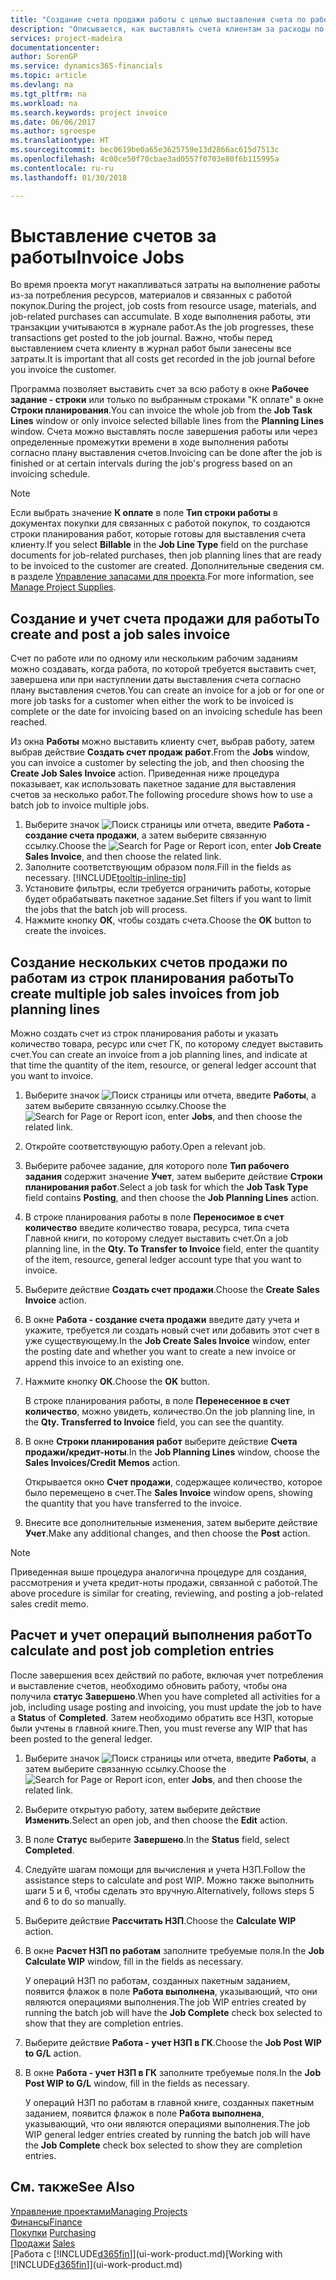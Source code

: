 ```yaml
---
title: "Создание счета продажи работы с целью выставления счета по работе | Документы Майкрософт"
description: "Описывается, как выставлять счета клиентам за расходы по работе по мере выполнения проекта."
services: project-madeira
documentationcenter: 
author: SorenGP
ms.service: dynamics365-financials
ms.topic: article
ms.devlang: na
ms.tgt_pltfrm: na
ms.workload: na
ms.search.keywords: project invoice
ms.date: 06/06/2017
ms.author: sgroespe
ms.translationtype: HT
ms.sourcegitcommit: bec0619be0a65e3625759e13d2866ac615d7513c
ms.openlocfilehash: 4c00ce50f70cbae3ad0557f0703e80f6b115995a
ms.contentlocale: ru-ru
ms.lasthandoff: 01/30/2018

---
```

# <a name="invoice-jobs"></a><span data-ttu-id="af6e6-103">Выставление счетов за работы</span><span class="sxs-lookup"><span data-stu-id="af6e6-103">Invoice Jobs</span></span>
<span data-ttu-id="af6e6-104">Во время проекта могут накапливаться затраты на выполнение работы из-за потребления ресурсов, материалов и связанных с работой покупок.</span><span class="sxs-lookup"><span data-stu-id="af6e6-104">During the project, job costs from resource usage, materials, and job-related purchases can accumulate.</span></span> <span data-ttu-id="af6e6-105">В ходе выполнения работы, эти транзакции учитываются в журнале работ.</span><span class="sxs-lookup"><span data-stu-id="af6e6-105">As the job progresses, these transactions get posted to the job journal.</span></span> <span data-ttu-id="af6e6-106">Важно, чтобы перед выставлением счета клиенту в журнал работ были занесены все затраты.</span><span class="sxs-lookup"><span data-stu-id="af6e6-106">It is important that all costs get recorded in the job journal before you invoice the customer.</span></span>

<span data-ttu-id="af6e6-107">Программа позволяет выставить счет за всю работу в окне **Рабочее задание - строки** или только по выбранным строками "К оплате" в окне **Строки планирования**.</span><span class="sxs-lookup"><span data-stu-id="af6e6-107">You can invoice the whole job from the **Job Task Lines** window or only invoice selected billable lines from the **Planning Lines** window.</span></span> <span data-ttu-id="af6e6-108">Счета можно выставлять после завершения работы или через определенные промежутки времени в ходе выполнения работы согласно плану выставления счетов.</span><span class="sxs-lookup"><span data-stu-id="af6e6-108">Invoicing can be done after the job is finished or at certain intervals during the job's progress based on an invoicing schedule.</span></span>

> [!NOTE]  
>   <span data-ttu-id="af6e6-109">Если выбрать значение **К оплате** в поле **Тип строки работы** в документах покупки для связанных с работой покупок, то создаются строки планирования работ, которые готовы для выставления счета клиенту.</span><span class="sxs-lookup"><span data-stu-id="af6e6-109">If you select **Billable** in the **Job Line Type** field on the purchase documents for job-related purchases, then job planning lines that are ready to be invoiced to the customer are created.</span></span> <span data-ttu-id="af6e6-110">Дополнительные сведения см. в разделе [Управление запасами для проекта](projects-how-manage-project-supplies.md).</span><span class="sxs-lookup"><span data-stu-id="af6e6-110">For more information, see [Manage Project Supplies](projects-how-manage-project-supplies.md).</span></span>

## <a name="to-create-and-post-a-job-sales-invoice"></a><span data-ttu-id="af6e6-111">Создание и учет счета продажи для работы</span><span class="sxs-lookup"><span data-stu-id="af6e6-111">To create and post a job sales invoice</span></span>
<span data-ttu-id="af6e6-112">Счет по работе или по одному или нескольким рабочим заданиям можно создавать, когда работа, по которой требуется выставить счет, завершена или при наступлении даты выставления счета согласно плану выставления счетов.</span><span class="sxs-lookup"><span data-stu-id="af6e6-112">You can create an invoice for a job or for one or more job tasks for a customer when either the work to be invoiced is complete or the date for invoicing based on an invoicing schedule has been reached.</span></span>

<span data-ttu-id="af6e6-113">Из окна **Работы** можно выставить клиенту счет, выбрав работу, затем выбрав действие **Создать счет продаж работ**.</span><span class="sxs-lookup"><span data-stu-id="af6e6-113">From the **Jobs** window, you can invoice a customer by selecting the job, and then choosing the **Create Job Sales Invoice** action.</span></span> <span data-ttu-id="af6e6-114">Приведенная ниже процедура показывает, как использовать пакетное задание для выставления счетов за несколько работ.</span><span class="sxs-lookup"><span data-stu-id="af6e6-114">The following procedure shows how to use a batch job to invoice multiple jobs.</span></span>  

1. <span data-ttu-id="af6e6-115">Выберите значок ![Поиск страницы или отчета](media/ui-search/search_small.png "Значок поиска страницы или отчета"), введите **Работа - создание счета продажи**, а затем выберите связанную ссылку.</span><span class="sxs-lookup"><span data-stu-id="af6e6-115">Choose the ![Search for Page or Report](media/ui-search/search_small.png "Search for Page or Report icon") icon, enter **Job Create Sales Invoice**, and then choose the related link.</span></span>  
2. <span data-ttu-id="af6e6-116">Заполните соответствующим образом поля.</span><span class="sxs-lookup"><span data-stu-id="af6e6-116">Fill in the fields as necessary.</span></span> [!INCLUDE[tooltip-inline-tip](includes/tooltip-inline-tip_md.md)]
3. <span data-ttu-id="af6e6-117">Установите фильтры, если требуется ограничить работы, которые будет обрабатывать пакетное задание.</span><span class="sxs-lookup"><span data-stu-id="af6e6-117">Set filters if you want to limit the jobs that the batch job will process.</span></span>
4. <span data-ttu-id="af6e6-118">Нажмите кнопку **ОК**, чтобы создать счета.</span><span class="sxs-lookup"><span data-stu-id="af6e6-118">Choose the **OK** button to create the invoices.</span></span>  

## <a name="to-create-multiple-job-sales-invoices-from-job-planning-lines"></a><span data-ttu-id="af6e6-119">Создание нескольких счетов продажи по работам из строк планирования работы</span><span class="sxs-lookup"><span data-stu-id="af6e6-119">To create multiple job sales invoices from job planning lines</span></span>
<span data-ttu-id="af6e6-120">Можно создать счет из строк планирования работы и указать количество товара, ресурс или счет ГК, по которому следует выставить счет.</span><span class="sxs-lookup"><span data-stu-id="af6e6-120">You can create an invoice from a job planning lines, and indicate at that time the quantity of the item, resource, or general ledger account that you want to invoice.</span></span>

1. <span data-ttu-id="af6e6-121">Выберите значок ![Поиск страницы или отчета](media/ui-search/search_small.png "Значок поиска страницы или отчета"), введите **Работы**, а затем выберите связанную ссылку.</span><span class="sxs-lookup"><span data-stu-id="af6e6-121">Choose the ![Search for Page or Report](media/ui-search/search_small.png "Search for Page or Report icon") icon, enter **Jobs**, and then choose the related link.</span></span>
2. <span data-ttu-id="af6e6-122">Откройте соответствующую работу.</span><span class="sxs-lookup"><span data-stu-id="af6e6-122">Open a relevant job.</span></span>
3. <span data-ttu-id="af6e6-123">Выберите рабочее задание, для которого поле **Тип рабочего задания** содержит значение **Учет**, затем выберите действие **Строки планирования работ**.</span><span class="sxs-lookup"><span data-stu-id="af6e6-123">Select a job task for which the **Job Task Type** field contains **Posting**, and then choose the **Job Planning Lines** action.</span></span>  
4. <span data-ttu-id="af6e6-124">В строке планирования работы в поле **Переносимое в счет количество** введите количество товара, ресурса, типа счета Главной книги, по которому следует выставить счет.</span><span class="sxs-lookup"><span data-stu-id="af6e6-124">On a job planning line, in the **Qty. To Transfer to Invoice** field, enter the quantity of the item, resource, general ledger account type that you want to invoice.</span></span>  
5. <span data-ttu-id="af6e6-125">Выберите действие **Создать счет продажи**.</span><span class="sxs-lookup"><span data-stu-id="af6e6-125">Choose the **Create Sales Invoice** action.</span></span>
6. <span data-ttu-id="af6e6-126">В окне **Работа - создание счета продажи** введите дату учета и укажите, требуется ли создать новый счет или добавить этот счет в уже существующему.</span><span class="sxs-lookup"><span data-stu-id="af6e6-126">In the **Job Create Sales Invoice** window, enter the posting date and whether you want to create a new invoice or append this invoice to an existing one.</span></span>
7. <span data-ttu-id="af6e6-127">Нажмите кнопку **ОК**.</span><span class="sxs-lookup"><span data-stu-id="af6e6-127">Choose the **OK** button.</span></span>  

    <span data-ttu-id="af6e6-128">В строке планирования работы, в поле **Перенесенное в счет количество**, можно увидеть, количество.</span><span class="sxs-lookup"><span data-stu-id="af6e6-128">On the job planning line, in the **Qty. Transferred to Invoice** field, you can see the quantity.</span></span>
8. <span data-ttu-id="af6e6-129">В окне **Строки планирования работ** выберите действие **Счета продажи/кредит-ноты**.</span><span class="sxs-lookup"><span data-stu-id="af6e6-129">In the **Job Planning Lines** window, choose the **Sales Invoices/Credit Memos** action.</span></span>

    <span data-ttu-id="af6e6-130">Открывается окно **Счет продажи**, содержащее количество, которое было перемещено в счет.</span><span class="sxs-lookup"><span data-stu-id="af6e6-130">The **Sales Invoice** window opens, showing the quantity that you have transferred to the invoice.</span></span>  
9. <span data-ttu-id="af6e6-131">Внесите все дополнительные изменения, затем выберите действие **Учет**.</span><span class="sxs-lookup"><span data-stu-id="af6e6-131">Make any additional changes, and then choose the **Post** action.</span></span>

> [!NOTE]  
>   <span data-ttu-id="af6e6-132">Приведенная выше процедура аналогична процедуре для создания, рассмотрения и учета кредит-ноты продажи, связанной с работой.</span><span class="sxs-lookup"><span data-stu-id="af6e6-132">The above procedure is similar for creating, reviewing, and posting a job-related sales credit memo.</span></span>

## <a name="to-calculate-and-post-job-completion-entries"></a><span data-ttu-id="af6e6-133">Расчет и учет операций выполнения работ</span><span class="sxs-lookup"><span data-stu-id="af6e6-133">To calculate and post job completion entries</span></span>
<span data-ttu-id="af6e6-134">После завершения всех действий по работе, включая учет потребления и выставление счетов, необходимо обновить работу, чтобы она получила **статус** **Завершено**.</span><span class="sxs-lookup"><span data-stu-id="af6e6-134">When you have completed all activities for a job, including usage posting and invoicing, you must update the job to have a **Status** of **Completed**.</span></span> <span data-ttu-id="af6e6-135">Затем необходимо обратить все НЗП, которые были учтены в главной книге.</span><span class="sxs-lookup"><span data-stu-id="af6e6-135">Then, you must reverse any WIP that has been posted to the general ledger.</span></span>

1. <span data-ttu-id="af6e6-136">Выберите значок ![Поиск страницы или отчета](media/ui-search/search_small.png "Значок поиска страницы или отчета"), введите **Работы**, а затем выберите связанную ссылку.</span><span class="sxs-lookup"><span data-stu-id="af6e6-136">Choose the ![Search for Page or Report](media/ui-search/search_small.png "Search for Page or Report icon") icon, enter **Jobs**, and then choose the related link.</span></span>  
2. <span data-ttu-id="af6e6-137">Выберите открытую работу, затем выберите действие **Изменить**.</span><span class="sxs-lookup"><span data-stu-id="af6e6-137">Select an open job, and then choose the **Edit** action.</span></span>
3. <span data-ttu-id="af6e6-138">В поле **Статус** выберите **Завершено**.</span><span class="sxs-lookup"><span data-stu-id="af6e6-138">In the **Status** field, select **Completed**.</span></span>
4. <span data-ttu-id="af6e6-139">Следуйте шагам помощи для вычисления и учета НЗП.</span><span class="sxs-lookup"><span data-stu-id="af6e6-139">Follow the assistance steps to calculate and post WIP.</span></span> <span data-ttu-id="af6e6-140">Можно также выполнить шаги 5 и 6, чтобы сделать это вручную.</span><span class="sxs-lookup"><span data-stu-id="af6e6-140">Alternatively, follows steps 5 and 6 to do so manually.</span></span>  
5. <span data-ttu-id="af6e6-141">Выберите действие **Рассчитать НЗП**.</span><span class="sxs-lookup"><span data-stu-id="af6e6-141">Choose the **Calculate WIP** action.</span></span>
6. <span data-ttu-id="af6e6-142">В окне **Расчет НЗП по работам** заполните требуемые поля.</span><span class="sxs-lookup"><span data-stu-id="af6e6-142">In the **Job Calculate WIP** window, fill in the fields as necessary.</span></span>  

     <span data-ttu-id="af6e6-143">У операций НЗП по работам, созданных пакетным заданием, появится флажок в поле **Работа выполнена**, указывающий, что они являются операциями выполнения.</span><span class="sxs-lookup"><span data-stu-id="af6e6-143">The job WIP entries created by running the batch job will have the **Job Complete** check box selected to show that they are completion entries.</span></span>  
7. <span data-ttu-id="af6e6-144">Выберите действие **Работа - учет НЗП в ГК**.</span><span class="sxs-lookup"><span data-stu-id="af6e6-144">Choose the **Job Post WIP to G/L** action.</span></span>
8. <span data-ttu-id="af6e6-145">В окне **Работа - учет НЗП в ГК** заполните требуемые поля.</span><span class="sxs-lookup"><span data-stu-id="af6e6-145">In the **Job Post WIP to G/L** window, fill in the fields as necessary.</span></span>  

     <span data-ttu-id="af6e6-146">У операций НЗП по работам в главной книге, созданных пакетным заданием, появится флажок в поле **Работа выполнена**, указывающий, что они являются операциями выполнения.</span><span class="sxs-lookup"><span data-stu-id="af6e6-146">The job WIP general ledger entries created by running the batch job will have the **Job Complete** check box selected to show they are completion entries.</span></span>

## <a name="see-also"></a><span data-ttu-id="af6e6-147">См. также</span><span class="sxs-lookup"><span data-stu-id="af6e6-147">See Also</span></span>
[<span data-ttu-id="af6e6-148">Управление проектами</span><span class="sxs-lookup"><span data-stu-id="af6e6-148">Managing Projects</span></span>](projects-manage-projects.md)  
[<span data-ttu-id="af6e6-149">Финансы</span><span class="sxs-lookup"><span data-stu-id="af6e6-149">Finance</span></span>](finance.md)  
<span data-ttu-id="af6e6-150">[Покупки](purchasing-manage-purchasing.md)       </span><span class="sxs-lookup"><span data-stu-id="af6e6-150">[Purchasing](purchasing-manage-purchasing.md)       </span></span>  
<span data-ttu-id="af6e6-151">[Продажи](sales-manage-sales.md)    </span><span class="sxs-lookup"><span data-stu-id="af6e6-151">[Sales](sales-manage-sales.md)    </span></span>  
<span data-ttu-id="af6e6-152">[Работа с [!INCLUDE[d365fin](includes/d365fin_md.md)]](ui-work-product.md)</span><span class="sxs-lookup"><span data-stu-id="af6e6-152">[Working with [!INCLUDE[d365fin](includes/d365fin_md.md)]](ui-work-product.md)</span></span>  

